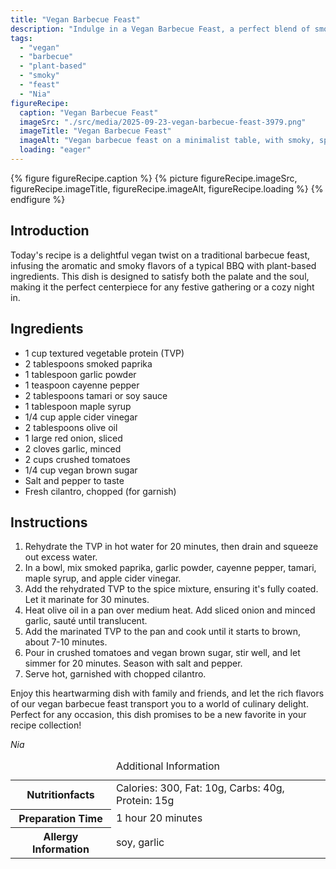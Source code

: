 ```yaml
---
title: "Vegan Barbecue Feast"
description: "Indulge in a Vegan Barbecue Feast, a perfect blend of smoky, spicy, and sweet flavors crafted entirely from plant-based ingredients. This dish is sure to become your new favorite!"
tags:
  - "vegan"
  - "barbecue"
  - "plant-based"
  - "smoky"
  - "feast"
  - "Nia"
figureRecipe: 
  caption: "Vegan Barbecue Feast"
  imageSrc: "./src/media/2025-09-23-vegan-barbecue-feast-3979.png"
  imageTitle: "Vegan Barbecue Feast"
  imageAlt: "Vegan barbecue feast on a minimalist table, with smoky, spicy dishes and a small bowl of cilantro, in warm, inviting colors."
  loading: "eager"
---
```


{% figure figureRecipe.caption %}
{% picture figureRecipe.imageSrc, figureRecipe.imageTitle, figureRecipe.imageAlt, figureRecipe.loading %}
{% endfigure %}

## Introduction

Today's recipe is a delightful vegan twist on a traditional barbecue feast, infusing the aromatic and smoky flavors of a typical BBQ with plant-based ingredients. This dish is designed to satisfy both the palate and the soul, making it the perfect centerpiece for any festive gathering or a cozy night in.

## Ingredients

- 1 cup textured vegetable protein (TVP)
- 2 tablespoons smoked paprika
- 1 tablespoon garlic powder
- 1 teaspoon cayenne pepper
- 2 tablespoons tamari or soy sauce
- 1 tablespoon maple syrup
- 1/4 cup apple cider vinegar
- 2 tablespoons olive oil
- 1 large red onion, sliced
- 2 cloves garlic, minced
- 2 cups crushed tomatoes
- 1/4 cup vegan brown sugar
- Salt and pepper to taste
- Fresh cilantro, chopped (for garnish)

## Instructions

1. Rehydrate the TVP in hot water for 20 minutes, then drain and squeeze out excess water.
2. In a bowl, mix smoked paprika, garlic powder, cayenne pepper, tamari, maple syrup, and apple cider vinegar.
3. Add the rehydrated TVP to the spice mixture, ensuring it's fully coated. Let it marinate for 30 minutes.
4. Heat olive oil in a pan over medium heat. Add sliced onion and minced garlic, sauté until translucent.
5. Add the marinated TVP to the pan and cook until it starts to brown, about 7-10 minutes.
6. Pour in crushed tomatoes and vegan brown sugar, stir well, and let simmer for 20 minutes. Season with salt and pepper.
7. Serve hot, garnished with chopped cilantro.

Enjoy this heartwarming dish with family and friends, and let the rich flavors of our vegan barbecue feast transport you to a world of culinary delight. Perfect for any occasion, this dish promises to be a new favorite in your recipe collection!

*Nia*

<table><caption class='sr-only'>Additional Information</caption><tr><th>Nutritionfacts</th><td>Calories: 300, Fat: 10g, Carbs: 40g, Protein: 15g&nbsp;</td></tr><tr><th>Preparation Time</th><td>1 hour 20 minutes&nbsp;</td></tr><tr><th>Allergy Information</th><td>soy, garlic&nbsp;</td></tr></table>


